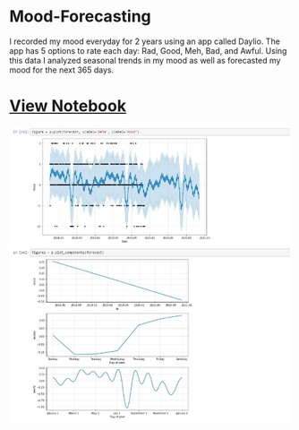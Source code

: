 # Mood-Forecasting
I recorded my mood everyday for 2 years using an app called Daylio. The app has 5 options to rate each day: Rad, Good, Meh, Bad, and Awful. Using this data I analyzed seasonal trends in my mood as well as forecasted my mood for the next 365 days.

# [View Notebook](https://nbviewer.jupyter.org/github/vee-upatising/Mood-Forecasting/blob/master/Mood.ipynb)

![Mood Graphs](https://raw.githubusercontent.com/vee-upatising/Mood-Forecasting/master/mood%20graph.JPG)
